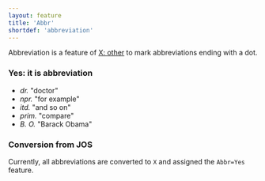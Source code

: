 ```yaml
---
layout: feature
title: 'Abbr'
shortdef: 'abbreviation'
---
```


Abbreviation is a feature of [X: other](X) to mark abbreviations ending with a dot.

### Yes: it is abbreviation

* _dr._ "doctor"
* _npr._ "for example"
* _itd._ "and so on"
* _prim._ "compare"
* _B. O._ "Barack Obama"

### Conversion from JOS

Currently, all abbreviations are converted to `X` and assigned the `Abbr=Yes` feature.

